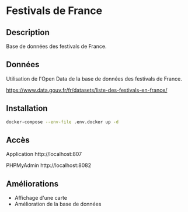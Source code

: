 # Festivals de France


## Description

Base de données des festivals de France.

## Données

Utilisation de l'Open Data de la base de données des festivals de France.

https://www.data.gouv.fr/fr/datasets/liste-des-festivals-en-france/

## Installation

```bash
docker-compose --env-file .env.docker up -d
```

## Accès

Application
http://localhost:807

PHPMyAdmin
http://localhost:8082

## Améliorations

- Affichage d'une carte
- Amélioration de la base de données